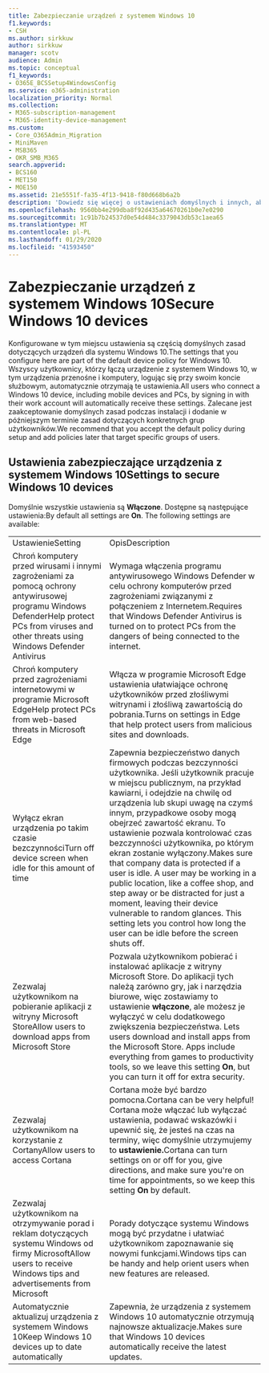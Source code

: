 ```yaml
---
title: Zabezpieczanie urządzeń z systemem Windows 10
f1.keywords:
- CSH
ms.author: sirkkuw
author: sirkkuw
manager: scotv
audience: Admin
ms.topic: conceptual
f1_keywords:
- O365E_BCSSetup4WindowsConfig
ms.service: o365-administration
localization_priority: Normal
ms.collection:
- M365-subscription-management
- M365-identity-device-management
ms.custom:
- Core_O365Admin_Migration
- MiniMaven
- MSB365
- OKR_SMB_M365
search.appverid:
- BCS160
- MET150
- MOE150
ms.assetid: 21e5551f-fa35-4f13-9418-f80d668b6a2b
description: 'Dowiedz się więcej o ustawieniach domyślnych i innych, aby zabezpieczyć urządzenia z systemem Windows 10. '
ms.openlocfilehash: 9560bb4e299dba8f92d435a64670261b0e7e0290
ms.sourcegitcommit: 1c91b7b24537d0e54d484c3379043db53c1aea65
ms.translationtype: MT
ms.contentlocale: pl-PL
ms.lasthandoff: 01/29/2020
ms.locfileid: "41593450"
---
```

# <a name="secure-windows-10-devices"></a><span data-ttu-id="8cd76-103">Zabezpieczanie urządzeń z systemem Windows 10</span><span class="sxs-lookup"><span data-stu-id="8cd76-103">Secure Windows 10 devices</span></span>

<span data-ttu-id="8cd76-104">Konfigurowane w tym miejscu ustawienia są częścią domyślnych zasad dotyczących urządzeń dla systemu Windows 10.</span><span class="sxs-lookup"><span data-stu-id="8cd76-104">The settings that you configure here are part of the default device policy for Windows 10.</span></span> <span data-ttu-id="8cd76-105">Wszyscy użytkownicy, którzy łączą urządzenie z systemem Windows 10, w tym urządzenia przenośne i komputery, logując się przy swoim koncie służbowym, automatycznie otrzymają te ustawienia.</span><span class="sxs-lookup"><span data-stu-id="8cd76-105">All users who connect a Windows 10 device, including mobile devices and PCs, by signing in with their work account will automatically receive these settings.</span></span> <span data-ttu-id="8cd76-106">Zalecane jest zaakceptowanie domyślnych zasad podczas instalacji i dodanie w późniejszym terminie zasad dotyczących konkretnych grup użytkowników.</span><span class="sxs-lookup"><span data-stu-id="8cd76-106">We recommend that you accept the default policy during setup and add policies later that target specific groups of users.</span></span>
  
## <a name="settings-to-secure-windows-10-devices"></a><span data-ttu-id="8cd76-107">Ustawienia zabezpieczające urządzenia z systemem Windows 10</span><span class="sxs-lookup"><span data-stu-id="8cd76-107">Settings to secure Windows 10 devices</span></span>

<span data-ttu-id="8cd76-p102">Domyślnie wszystkie ustawienia są **Włączone**. Dostępne są następujące ustawienia:</span><span class="sxs-lookup"><span data-stu-id="8cd76-p102">By default all settings are **On**. The following settings are available:</span></span>
  
|||
|:-----|:-----|
|<span data-ttu-id="8cd76-110">Ustawienie</span><span class="sxs-lookup"><span data-stu-id="8cd76-110">Setting</span></span>  <br/> |<span data-ttu-id="8cd76-111">Opis</span><span class="sxs-lookup"><span data-stu-id="8cd76-111">Description</span></span>  <br/> |
|<span data-ttu-id="8cd76-112">Chroń komputery przed wirusami i innymi zagrożeniami za pomocą ochrony antywirusowej programu Windows Defender</span><span class="sxs-lookup"><span data-stu-id="8cd76-112">Help protect PCs from viruses and other threats using Windows Defender Antivirus</span></span>  <br/> |<span data-ttu-id="8cd76-113">Wymaga włączenia programu antywirusowego Windows Defender w celu ochrony komputerów przed zagrożeniami związanymi z połączeniem z Internetem.</span><span class="sxs-lookup"><span data-stu-id="8cd76-113">Requires that Windows Defender Antivirus is turned on to protect PCs from the dangers of being connected to the internet.</span></span>  <br/> |
|<span data-ttu-id="8cd76-114">Chroń komputery przed zagrożeniami internetowymi w programie Microsoft Edge</span><span class="sxs-lookup"><span data-stu-id="8cd76-114">Help protect PCs from web-based threats in Microsoft Edge</span></span>  <br/> |<span data-ttu-id="8cd76-115">Włącza w programie Microsoft Edge ustawienia ułatwiające ochronę użytkowników przed złośliwymi witrynami i złośliwą zawartością do pobrania.</span><span class="sxs-lookup"><span data-stu-id="8cd76-115">Turns on settings in Edge that help protect users from malicious sites and downloads.</span></span>  <br/> |
|<span data-ttu-id="8cd76-116">Wyłącz ekran urządzenia po takim czasie bezczynności</span><span class="sxs-lookup"><span data-stu-id="8cd76-116">Turn off device screen when idle for this amount of time</span></span>  <br/> |<span data-ttu-id="8cd76-p103">Zapewnia bezpieczeństwo danych firmowych podczas bezczynności użytkownika. Jeśli użytkownik pracuje w miejscu publicznym, na przykład kawiarni, i odejdzie na chwilę od urządzenia lub skupi uwagę na czymś innym, przypadkowe osoby mogą obejrzeć zawartość ekranu. To ustawienie pozwala kontrolować czas bezczynności użytkownika, po którym ekran zostanie wyłączony.</span><span class="sxs-lookup"><span data-stu-id="8cd76-p103">Makes sure that company data is protected if a user is idle. A user may be working in a public location, like a coffee shop, and step away or be distracted for just a moment, leaving their device vulnerable to random glances. This setting lets you control how long the user can be idle before the screen shuts off.</span></span>  <br/> |
|<span data-ttu-id="8cd76-120">Zezwalaj użytkownikom na pobieranie aplikacji z witryny Microsoft Store</span><span class="sxs-lookup"><span data-stu-id="8cd76-120">Allow users to download apps from Microsoft Store</span></span>  <br/> |<span data-ttu-id="8cd76-p104">Pozwala użytkownikom pobierać i instalować aplikacje z witryny Microsoft Store. Do aplikacji tych należą zarówno gry, jak i narzędzia biurowe, więc zostawiamy to ustawienie **włączone**, ale możesz je wyłączyć w celu dodatkowego zwiększenia bezpieczeństwa.  </span><span class="sxs-lookup"><span data-stu-id="8cd76-p104">Lets users download and install apps from the Microsoft Store. Apps include everything from games to productivity tools, so we leave this setting **On**, but you can turn it off for extra security.  </span></span><br/> |
|<span data-ttu-id="8cd76-123">Zezwalaj użytkownikom na korzystanie z Cortany</span><span class="sxs-lookup"><span data-stu-id="8cd76-123">Allow users to access Cortana</span></span>  <br/> |<span data-ttu-id="8cd76-124">Cortana może być bardzo pomocna.</span><span class="sxs-lookup"><span data-stu-id="8cd76-124">Cortana can be very helpful!</span></span> <span data-ttu-id="8cd76-125">Cortana może włączać lub wyłączać ustawienia, podawać wskazówki i upewnić się, że jesteś na czas na terminy, więc domyślnie utrzymujemy to **ustawienie.**</span><span class="sxs-lookup"><span data-stu-id="8cd76-125">Cortana can turn settings on or off for you, give directions, and make sure you're on time for appointments, so we keep this setting **On** by default.</span></span>  <br/> |
|<span data-ttu-id="8cd76-126">Zezwalaj użytkownikom na otrzymywanie porad i reklam dotyczących systemu Windows od firmy Microsoft</span><span class="sxs-lookup"><span data-stu-id="8cd76-126">Allow users to receive Windows tips and advertisements from Microsoft</span></span>  <br/> |<span data-ttu-id="8cd76-127">Porady dotyczące systemu Windows mogą być przydatne i ułatwiać użytkownikom zapoznawanie się nowymi funkcjami.</span><span class="sxs-lookup"><span data-stu-id="8cd76-127">Windows tips can be handy and help orient users when new features are released.</span></span>  <br/> |
|<span data-ttu-id="8cd76-128">Automatycznie aktualizuj urządzenia z systemem Windows 10</span><span class="sxs-lookup"><span data-stu-id="8cd76-128">Keep Windows 10 devices up to date automatically</span></span>  <br/> |<span data-ttu-id="8cd76-129">Zapewnia, że urządzenia z systemem Windows 10 automatycznie otrzymują najnowsze aktualizacje.</span><span class="sxs-lookup"><span data-stu-id="8cd76-129">Makes sure that Windows 10 devices automatically receive the latest updates.</span></span>  <br/> |
   

